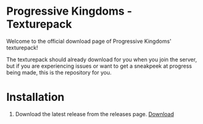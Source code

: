 # Progressive Kingdoms - Texturepack
Welcome to the official download page of Progressive Kingdoms' texturepack!

The texturepack should already download for you when you join the server, but if you are experiencing issues or want to get a sneakpeek at progress being made, this is the repository for you.

# Installation
1. Download the latest release from the releases page. [Download](https://github.com/Yuri2967/ProgressiveKingdoms-Texturepack/releases/latest/download/PKPack.zip)
